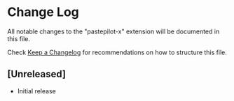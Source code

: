 # Change Log

All notable changes to the "pastepilot-x" extension will be documented in this file.

Check [Keep a Changelog](http://keepachangelog.com/) for recommendations on how to structure this file.

## [Unreleased]

- Initial release